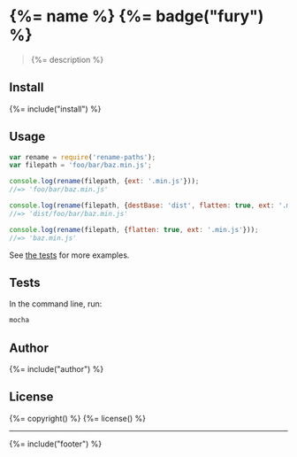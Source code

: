 # {%= name %} {%= badge("fury") %}

> {%= description %}

## Install
{%= include("install") %}

## Usage

```js
var rename = require('rename-paths');
var filepath = 'foo/bar/baz.min.js';

console.log(rename(filepath, {ext: '.min.js'}));
//=> 'foo/bar/baz.min.js'

console.log(rename(filepath, {destBase: 'dist', flatten: true, ext: '.min.js'}));
//=> 'dist/foo/bar/baz.min.js'

console.log(rename(filepath, {flatten: true, ext: '.min.js'}));
//=> 'baz.min.js'
```

See [the tests](./test) for more examples.


## Tests

In the command line, run:

```bash
mocha
```

## Author
{%= include("author") %}

## License
{%= copyright() %}
{%= license() %}

***

{%= include("footer") %}